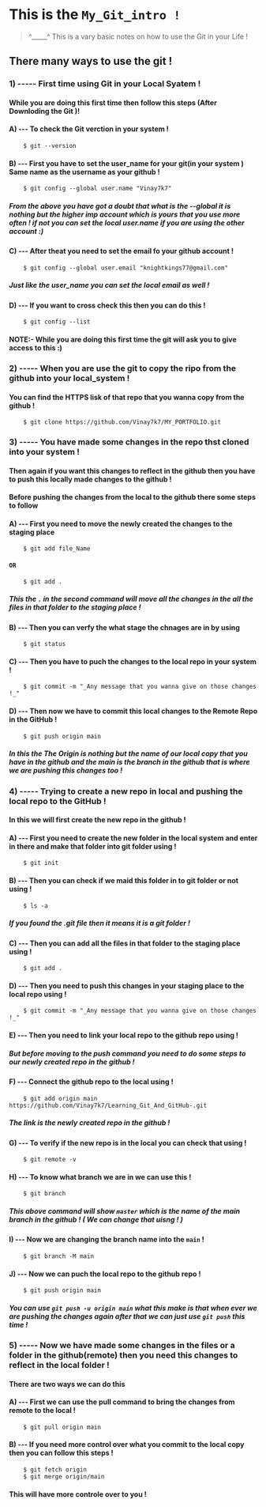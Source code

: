 # This is the `My_Git_intro !`
>  ^_____^  This is a vary basic notes on how to use the Git in your Life !

## There many ways to use the git !
### 1) ----- First time using Git in your Local Syatem !
#### While you are doing this first time then follow this steps (After Downloding the Git )!

#### A) --- To check the Git verction in your system !
		$ git --version
#### B) --- First you have to set the user_name for your git(in your system ) Same name as the username as your github !
		$ git config --global user.name "Vinay7k7"
##### From the above you have got a doubt that what is the --global it is nothing but the higher imp account which is yours that you use more often ! if not you can set the local user.name if you are using the other account :)
#### C) --- After theat you need to set the email fo your github account !
		$ git config --global user.email "knightkings77@gmail.com"
##### Just like the user_name you can set the local email as well !
#### D) --- If you want to cross check this then you can do this !
		$ git config --list 
#### NOTE:- While you are doing this first time the git will ask you to give access to this :)


### 2) ----- When you are use the git to copy the ripo from the github into your local_system !
#### You can find the HTTPS lisk of that repo that you wanna copy from the github !
		$ git clone https://github.com/Vinay7k7/MY_PORTFOLIO.git

### 3) ----- You have made some changes in the repo thst cloned into your system !
#### Then again if you want this changes to reflect in the github then you have to push this locally made changes to the github !

#### Before pushing the changes from the local to the github there some steps to follow 

#### A) --- First you need to move the newly created the changes to the staging place 
		$ git add file_Name
#### 			`OR`
		$ git add .
##### This the `.` in the second command will move all the changes in the all the files in that folder to the staging place !

#### B) --- Then you can verfy the what stage the chnages are in by using
		$ git status

#### C) --- Then you have to puch the changes to the local repo in your system !
		$ git commit -m "_Any message that you wanna give on those changes !_"

#### D) --- Then now we have to commit this local changes to the Remote Repo in the GitHub !
		$ git push origin main
##### In this the The Origin is nothing but the name of our local copy that you have in the github and the main is the branch in the github that is where we are pushing this changes too !


### 4) ----- Trying to create a new repo in local and pushing the local repo to the GitHub !
#### In this we will first create the new repo in the github !

#### A) --- First you need to create the new folder in the local system and enter in there and make that folder into git folder using !
		$ git init

#### B) --- Then you can check if we maid this folder in to git folder or not using !
		$ ls -a
##### If you found the .git file then it means it is a git folder !

#### C) --- Then you can add all the files in that folder to the staging place using !
		$ git add .	

#### D) --- Then you need to push this changes in your staging place to the local repo using !
		$ git commit -m "_Any message that you wanna give on those changes !_"

#### E) --- Then you need to link your local repo to the github repo using !
##### But before moving to the push command you need to do some steps to our newly created repo in the github !

#### F) --- Connect the github repo to the local using !
		$ git add origin main https://github.com/Vinay7k7/Learning_Git_And_GitHub-.git
##### The link is the newly created repo in the github !

#### G) --- To verify if the new repo is in the local you can check that using !
		$ git remote -v

#### H) --- To know what branch we are in we can use this !
		$ git branch 
##### This above command will show `master` which is the name of the main branch in the github ! ( We can change that uisng ! )

#### I) --- Now we are changing the branch name into the `main` !
		$ git branch -M main

#### J) --- Now we can puch the local repo to the github repo !
		$ git push origin main
##### You can use `git push -u origin main` what this make is that when ever we are pushing the changes again after that we can just use `git push` this time !


### 5) ----- Now we have made some changes in the files or a folder in the github(remote) then you need this changes to reflect in the local folder !
#### There are two ways we can do this 

#### A) --- First we can use the pull command to bring the changes from remote to the local !
		$ git pull origin main
#### B) --- If you need more control over what you commit to the local copy then you can follow this steps !
		$ git fetch origin
  		$ git merge origin/main
#### This will have more controle over to you !
